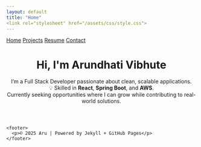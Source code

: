 ```yaml
---
layout: default
title: "Home"
<link rel="stylesheet" href="/assets/css/style.css">
---
```


<div class="container">
  <nav>
    <a href="/">Home</a>
    <a href="/projects">Projects</a>
    <a href="/resume">Resume</a>
    <a href="/contact">Contact</a>
  </nav>

  <div class="content">
    <header>
      <h1>Hi, I'm Arundhati Vibhute</h1>
      <p>I’m a Full Stack Developer passionate about clean, scalable applications.<br>
      💡 Skilled in <strong>React</strong>, <strong>Spring Boot</strong>, and <strong>AWS</strong>.<br>
      Currently seeking opportunities where I can grow while contributing to real-world solutions.</p>
    </header>

    <footer>
      <p>© 2025 Aru | Powered by Jekyll + GitHub Pages</p>
    </footer>
  </div>
</div>

